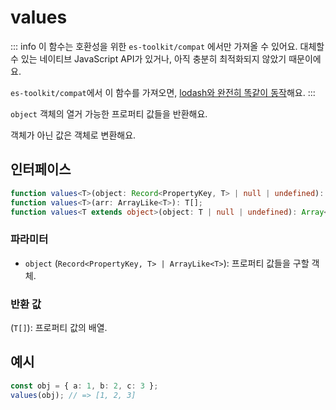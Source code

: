 # values

::: info
이 함수는 호환성을 위한 `es-toolkit/compat` 에서만 가져올 수 있어요. 대체할 수 있는 네이티브 JavaScript API가 있거나, 아직 충분히 최적화되지 않았기 때문이에요.

`es-toolkit/compat`에서 이 함수를 가져오면, [lodash와 완전히 똑같이 동작](../../../compatibility.md)해요.
:::

`object` 객체의 열거 가능한 프로퍼티 값들을 반환해요.

객체가 아닌 값은 객체로 변환해요.

## 인터페이스

```typescript
function values<T>(object: Record<PropertyKey, T> | null | undefined): T[];
function values<T>(arr: ArrayLike<T>): T[];
function values<T extends object>(object: T | null | undefined): Array<T[keyof T]>;
```

### 파라미터

- `object` (`Record<PropertyKey, T> | ArrayLike<T>`): 프로퍼티 값들을 구할 객체.

### 반환 값

(`T[]`): 프로퍼티 값의 배열.

## 예시

```typescript
const obj = { a: 1, b: 2, c: 3 };
values(obj); // => [1, 2, 3]
```
